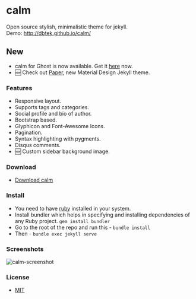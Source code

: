 calm
=====

Open source stylish, minimalistic theme for jekyll.  
Demo: http://dbtek.github.io/calm/

## New
- calm for Ghost is now available. Get it [here](https://github.com/dbtek/calm-ghost) now.
- :new: Check out [Paper](https://github.com/dbtek/paper), new Material Design Jekyll theme.

### Features
- Responsive layout.
- Supports tags and categories.
- Social profile and bio of author.
- Bootstrap based.
- Glyphicon and Font-Awesome Icons.
- Pagination.
- Syntax highlighting with pygments.
- Disqus comments.
- :new: Custom sidebar background image.


### Download
* [Download calm](https://github.com/dbtek/calm/archive/master.zip)

### Install
- You need to have [ruby](https://www.ruby-lang.org/en/documentation/installation/) installed in your system.
- Install bundler which helps in specifying and installing dependencies of any Ruby project. ```gem install bundler```
- Go to the root of the repo and run this - ```bundle install```
- Then - ```bundle exec jekyll serve```

### Screenshots
![calm-screenshot](assets/media/calm-ss.png)

### License
- [MIT](http://opensource.org/licenses/MIT)

